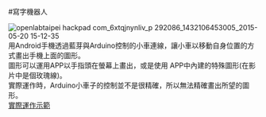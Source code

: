 #寫字機器人

![openlabtaipei hackpad com_6xtqjnynliv_p 292086_1432106453005_2015-05-20 15-12-35](https://cloud.githubusercontent.com/assets/12403337/8766051/64cc5fbc-2e5c-11e5-953e-dc52c89521c9.png)  
用Android手機透過藍芽與Arduino控制的小車連線，讓小車以移動自身位置的方式畫出手機上面的圖形。  
圖形可以運用APP以手指頭在螢幕上畫出，或是使用 APP中內建的特殊圖形(在影片中是個玫瑰線)。    
實際運作時，Arduino小車子的控制並不是很精確，所以無法精確畫出所望的圖形。  
[實際運作示範](https://www.youtube.com/watch?v=oj6462PY5eQ)
